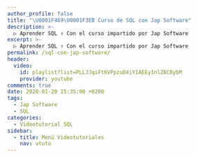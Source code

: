 ```yaml
---
author_profile: false
title: "\U0001F469‍\U0001F3EB Curso de SQL con Jap Software"
description: >-
  ▷ Aprender SQL ✌️ Con el curso impartido por Jap Software
excerpt: >-
  ▷ Aprender SQL ✌️ Con el curso impartido por Jap Software
permalink: /sql-con-jap-software/
header:
  video:
    id: playlist?list=PLLJJqiFt6VPpzuD4iY1AEEy1nlZBC0ybM
    provider: youtube
comments: true
date: 2020-01-20 15:35:00 +0200
tags:
  - Jap Software
  - SQL
categories:
  - Videotutorial SQL
sidebar:
  - title: Menú Videotutoriales
    nav: vtuto
---
```

